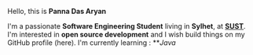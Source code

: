 
Hello, this is **Panna Das Aryan**

I'm a passionate **Software Engineering Student** living in **Sylhet**, at **[SUST](https://www.sust.edu/)**.
I'm interested in **open source development** and I wish build things on my GitHub profile (here).
I'm currently learning : ***Java*


